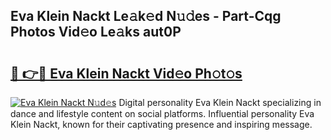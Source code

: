 ## Eva Klein Nackt Le𝚊k𝚎d N𝚞𝚍es - Part-Cqg Photos Vid𝚎o Le𝚊ks aut0P

# <h2><a href="http://fb58ddf.evod.top/?m=Eva+Klein+Nackt">🔗 👉🔴 Eva Klein Nackt Vid𝚎o Ph𝚘t𝚘s</a></h2>

[![Eva Klein Nackt N𝚞d𝚎s](https://i.imgur.com/8V9OHl7.gif)](http://fb58ddf.evod.top/?m=Eva+Klein+Nackt)
Digital personality Eva Klein Nackt specializing in dance and lifestyle content on social platforms. Influential personality Eva Klein Nackt, known for their captivating presence and inspiring message. 
